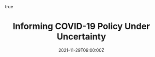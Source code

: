 ---
title: Informing COVID-19 Policy Under Uncertainty

abstract: 

authors: 
- admin

date: "2021-11-29T09:00:00Z"
event: DMDU 2021 Webinar Series
event_url: https://www.deepuncertainty.org/2021-webinar-series/
featured: true
links: []
location: DMDU 2021 Webinar Series
math: true
projects: []
publishDate: "2021-11-01T00:00:00Z"
slides: []
summary: 
tags: []
url_code: "https://github.com/RANDCorporation/covid-19-reopening-california"
url_pdf: "https://journals.plos.org/plosone/article?id=10.1371/journal.pone.0259166"
url_slides: ""
url_video: ""
---